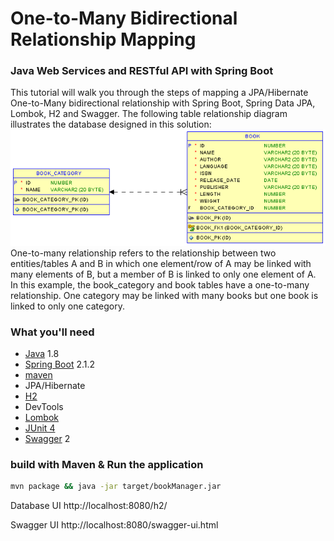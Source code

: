 # One-to-Many Bidirectional Relationship Mapping
### Java Web Services and RESTful API with Spring Boot 

This tutorial will walk you through the steps of mapping a JPA/Hibernate One-to-Many bidirectional relationship with Spring Boot, Spring Data JPA, Lombok, H2 and Swagger. The following table relationship diagram illustrates the database designed in this solution:
![Image of Yaktocat](https://github.com/shoul10/bookManager/raw/master/one-to-many.png)
One-to-many relationship refers to the relationship between two entities/tables A and B in which one element/row of A may be linked with many elements of B, but a member of B is linked to only one element of A.
In this example, the book_category and book tables have a one-to-many relationship. One category may be linked with many books but one book is linked to only one category.

### What you'll need
- [Java](https://www.java.com) 1.8
- [Spring Boot](http://spring.io/projects/spring-boot) 2.1.2
- [maven](https://maven.apache.org/)
- JPA/Hibernate
- [H2](http://www.h2database.com)
- DevTools
- [Lombok](https://projectlombok.org/)
- [JUnit 4](https://junit.org/junit4/)
- [Swagger](https://swagger.io/) 2

### build with Maven & Run the application
```sh
mvn package && java -jar target/bookManager.jar
```

Database UI
http://localhost:8080/h2/

Swagger UI
http://localhost:8080/swagger-ui.html
